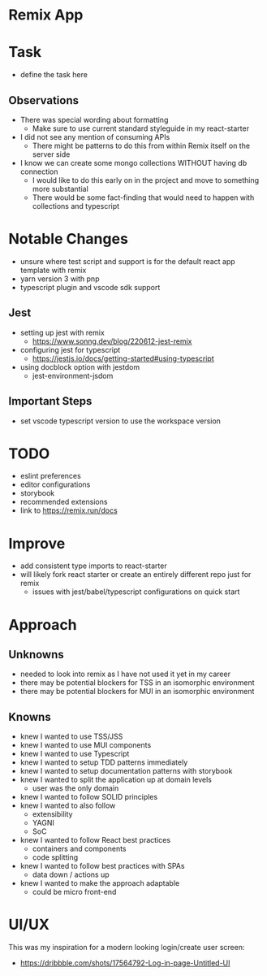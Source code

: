 # Remix App

# Task

- define the task here

## Observations

- There was special wording about formatting
  - Make sure to use current standard styleguide in my react-starter
- I did not see any mention of consuming APIs
  - There might be patterns to do this from within Remix itself on the server side
- I know we can create some mongo collections WITHOUT having db connection
  - I would like to do this early on in the project and move to something more substantial
  - There would be some fact-finding that would need to happen with collections and typescript

# Notable Changes

- unsure where test script and support is for the default react app template with remix
- yarn version 3 with pnp
- typescript plugin and vscode sdk support

## Jest

- setting up jest with remix
  - https://www.sonng.dev/blog/220612-jest-remix
- configuring jest for typescript
  - https://jestjs.io/docs/getting-started#using-typescript
- using docblock option with jestdom
  - jest-environment-jsdom

## Important Steps

- set vscode typescript version to use the workspace version

# TODO

- eslint preferences
- editor configurations
- storybook
- recommended extensions
- link to https://remix.run/docs

# Improve

- add consistent type imports to react-starter
- will likely fork react starter or create an entirely different repo just for remix
  - issues with jest/babel/typescript configurations on quick start

# Approach

## Unknowns

- needed to look into remix as I have not used it yet in my career
- there may be potential blockers for TSS in an isomorphic environment
- there may be potential blockers for MUI in an isomorphic environment

## Knowns

- knew I wanted to use TSS/JSS
- knew I wanted to use MUI components
- knew I wanted to use Typescript
- knew I wanted to setup TDD patterns immediately
- knew I wanted to setup documentation patterns with storybook
- knew I wanted to split the application up at domain levels
  - user was the only domain
- knew I wanted to follow SOLID principles
- knew I wanted to also follow
  - extensibility
  - YAGNI
  - SoC
- knew I wanted to follow React best practices
  - containers and components
  - code splitting
- knew I wanted to follow best practices with SPAs
  - data down / actions up
- knew I wanted to make the approach adaptable
  - could be micro front-end

# UI/UX

This was my inspiration for a modern looking login/create user screen:

- https://dribbble.com/shots/17564792-Log-in-page-Untitled-UI
